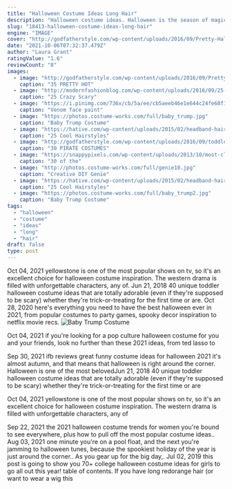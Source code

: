 ```yaml
---
title: "Halloween Costume Ideas Long Hair"
description: "Halloween costume ideas. Halloween is the season of magic and fright! let your imagination fly, like a witch in the night! claire's has cauldrons of ideas for easy halloween costumes for girls.Check"
slug: "18413-halloween-costume-ideas-long-hair"
engine: "IMAGE"
cover: "http://godfatherstyle.com/wp-content/uploads/2016/09/Pretty-Halloween-Makeup-Ideas-2.jpg"
date: "2021-10-06T07:32:37.479Z"
author: "Laura Grant"
ratingValue: "1.6"
reviewCount: "8"
images:
  - image: "http://godfatherstyle.com/wp-content/uploads/2016/09/Pretty-Halloween-Makeup-Ideas-2.jpg"
    caption: "35 PRETTY HOT"
  - image: "http://modernfashionblog.com/wp-content/uploads/2016/09/25-Crazy-Scary-Cool-Halloween-Hairstyle-Ideas-For-Kids-Girls-2016-6.gif"
    caption: "25 Crazy Scary"
  - image: "https://i.pinimg.com/736x/cb/5a/ee/cb5aeeb46e1e644c24fe68f1a18111a4.jpg"
    caption: "Venom face paint"
  - image: "https://photos.costume-works.com/full/baby_trump.jpg"
    caption: "Baby Trump Costume"
  - image: "https://hative.com/wp-content/uploads/2015/02/headband-hairstyles/17-cool-hairstyles-with-headbands-for-girls.jpg"
    caption: "25 Cool Hairstyles"
  - image: "http://godfatherstyle.com/wp-content/uploads/2016/09/toddler-girls-pirate-costume..jpg"
    caption: "30 PIRATE COSTUMES"
  - image: "https://snappypixels.com/wp-content/uploads/2013/10/most-clever-halloween-costumes-ever-15.jpg"
    caption: "30 of the"
  - image: "http://photos.costume-works.com/full/genie10.jpg"
    caption: "Creative DIY Genie"
  - image: "https://hative.com/wp-content/uploads/2015/02/headband-hairstyles/18-cool-hairstyles-with-headbands-for-girls.jpg"
    caption: "25 Cool Hairstyles"
  - image: "https://photos.costume-works.com/full/baby_trump2.jpg"
    caption: "Baby Trump Costume"
tags:
  - "halloween"
  - "costume"
  - "ideas"
  - "long"
  - "hair"
draft: false
type: post
---
```


Oct 04, 2021 yellowstone is one of the most popular shows on tv, so it's an excellent choice for halloween costume inspiration. The western drama is filled with unforgettable characters, any of. Jun 21, 2018 40 unique toddler halloween costume ideas that are totally adorable (even if they're supposed to be scary) whether they're trick-or-treating for the first time or are. Oct 28, 2020 here's everything you need to have the best halloween ever in 2021, from popular costumes to party games, spooky decor inspiration to netflix movie recs.
![Baby Trump Costume](https://photos.costume-works.com/full/baby_trump.jpg "Baby Trump Costume")

Oct 04, 2021 if you&#39;re looking for a pop culture halloween costume for you and your friends, look no further than these 2021 ideas, from ted lasso to
<!--inArticleAds-->

<!--galleryOne-->

Sep 30, 2021 ifb  reviews  great funny costume ideas for halloween 2021 it's almost autumn, and that means that halloween is right around the corner. Halloween is one of the most belovedJun 21, 2018 40 unique toddler halloween costume ideas that are totally adorable (even if they're supposed to be scary) whether they're trick-or-treating for the first time or are
<!--inArticleAds-->

<!--galleryTwo-->

Oct 04, 2021 yellowstone is one of the most popular shows on tv, so it's an excellent choice for halloween costume inspiration. The western drama is filled with unforgettable characters, any of
<!--galleryThree-->

Sep 22, 2021 the 2021 halloween costume trends for women you're bound to see everywhere, plus how to pull off the most popular costume ideas.. Aug 03, 2021 one minute you're on a pool float, and the next you're jamming to halloween tunes, because the spookiest holiday of the year is just around the corner.. As you gear up for the big day,. Jul 02, 2019 this post is going to show you 70+ college halloween costume ideas for girls to go all out this year! table of contents.  If you have long redorange hair (or want to wear a wig this